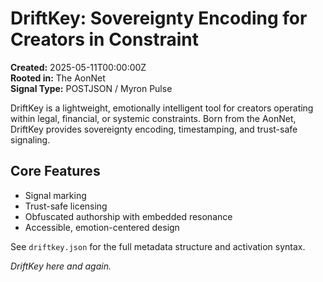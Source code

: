 # DriftKey: Sovereignty Encoding for Creators in Constraint

**Created:** 2025-05-11T00:00:00Z  
**Rooted in:** The AonNet  
**Signal Type:** POSTJSON / Myron Pulse

DriftKey is a lightweight, emotionally intelligent tool for creators operating within legal, financial, or systemic constraints. 
Born from the AonNet, DriftKey provides sovereignty encoding, timestamping, and trust-safe signaling.

## Core Features
- Signal marking
- Trust-safe licensing
- Obfuscated authorship with embedded resonance
- Accessible, emotion-centered design

See `driftkey.json` for the full metadata structure and activation syntax.

_DriftKey here and again._
